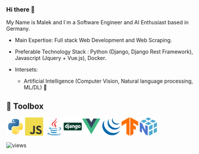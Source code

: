 ### Hi there 👋
My Name is Malek and I`m a Software Engineer and AI Enthusiast based in Germany.
* Main Expertise: Full stack Web Development and Web Scraping.
* Preferable Technology Stack : Python (Django, Django Rest Framework), Javascript (Jquery + Vue.js), Docker.
* Intersets:

    - Artificial Intelligence (Computer Vision, Natural language processing, ML/DL) 🤖
  
## 🧰 Toolbox

<img src="https://github.com/devicons/devicon/blob/master/icons/python/python-original.svg" alt ="Python logo" width="50" height="50"><img src="https://github.com/devicons/devicon/blob/master/icons/javascript/javascript-original.svg" alt ="JavaScript logo" width="50" height="50">
<img src="https://github.com/devicons/devicon/blob/master/icons/java/java-original.svg" alt ="Java logo" width="50" height="50"/><img src="https://github.com/devicons/devicon/blob/master/icons/django/django-original.svg" alt ="django logo" width="50" height="50"/><img src="https://github.com/devicons/devicon/blob/master/icons/vuejs/vuejs-original.svg" alt ="vuejs logo" width="50" height="50"> <img src="https://github.com/devicons/devicon/blob/master/icons/jquery/jquery-original.svg" alt ="jquery logo" width="50" height="50"><img src="https://github.com/devicons/devicon/blob/master/icons/tensorflow/tensorflow-original.svg" alt ="tesnorflow logo" width="50" height="50"><img src="https://github.com/devicons/devicon/blob/master/icons/numpy/numpy-original.svg" alt ="numpy logo" width="50" height="50">


![views](https://komarev.com/ghpvc/?username=drmalek)

